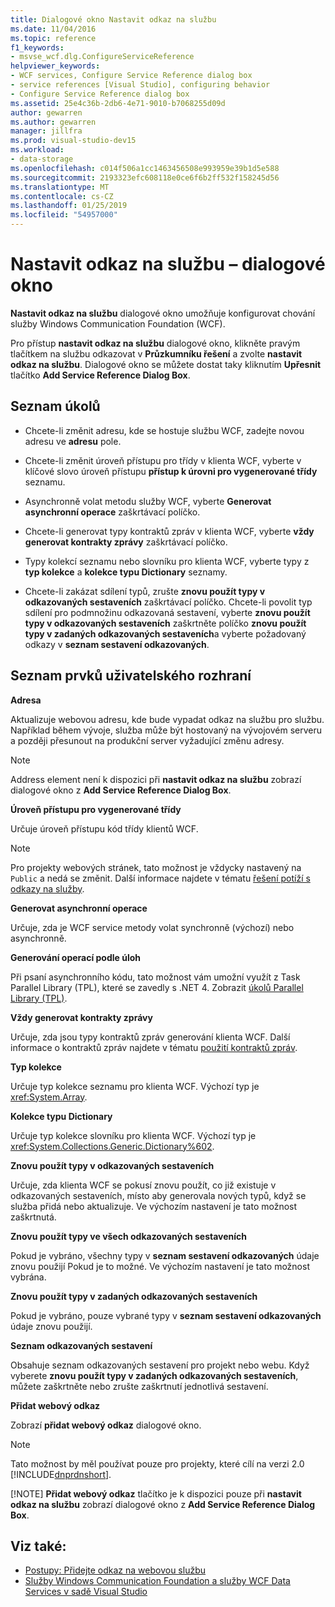 ```yaml
---
title: Dialogové okno Nastavit odkaz na službu
ms.date: 11/04/2016
ms.topic: reference
f1_keywords:
- msvse_wcf.dlg.ConfigureServiceReference
helpviewer_keywords:
- WCF services, Configure Service Reference dialog box
- service references [Visual Studio], configuring behavior
- Configure Service Reference dialog box
ms.assetid: 25e4c36b-2db6-4e71-9010-b7068255d09d
author: gewarren
ms.author: gewarren
manager: jillfra
ms.prod: visual-studio-dev15
ms.workload:
- data-storage
ms.openlocfilehash: c014f506a1cc1463456508e993959e39b1d5e588
ms.sourcegitcommit: 2193323efc608118e0ce6f6b2ff532f158245d56
ms.translationtype: MT
ms.contentlocale: cs-CZ
ms.lasthandoff: 01/25/2019
ms.locfileid: "54957000"
---
```

# <a name="configure-service-reference-dialog-box"></a>Nastavit odkaz na službu – dialogové okno

**Nastavit odkaz na službu** dialogové okno umožňuje konfigurovat chování služby Windows Communication Foundation (WCF).

Pro přístup **nastavit odkaz na službu** dialogové okno, klikněte pravým tlačítkem na službu odkazovat v **Průzkumníku řešení** a zvolte **nastavit odkaz na službu**. Dialogové okno se můžete dostat taky kliknutím **Upřesnit** tlačítko **Add Service Reference Dialog Box**.

## <a name="task-list"></a>Seznam úkolů

- Chcete-li změnit adresu, kde se hostuje službu WCF, zadejte novou adresu ve **adresu** pole.

- Chcete-li změnit úroveň přístupu pro třídy v klienta WCF, vyberte v klíčové slovo úroveň přístupu **přístup k úrovni pro vygenerované třídy** seznamu.

- Asynchronně volat metodu služby WCF, vyberte **Generovat asynchronní operace** zaškrtávací políčko.

- Chcete-li generovat typy kontraktů zpráv v klienta WCF, vyberte **vždy generovat kontrakty zprávy** zaškrtávací políčko.

- Typy kolekcí seznamu nebo slovníku pro klienta WCF, vyberte typy z **typ kolekce** a **kolekce typu Dictionary** seznamy.

- Chcete-li zakázat sdílení typů, zrušte **znovu použít typy v odkazovaných sestaveních** zaškrtávací políčko. Chcete-li povolit typ sdílení pro podmnožinu odkazovaná sestavení, vyberte **znovu použít typy v odkazovaných sestaveních** zaškrtněte políčko **znovu použít typy v zadaných odkazovaných sestaveních**a vyberte požadovaný odkazy v **seznam sestavení odkazovaných**.

## <a name="uielement-list"></a>Seznam prvků uživatelského rozhraní

 **Adresa**

 Aktualizuje webovou adresu, kde bude vypadat odkaz na službu pro službu. Například během vývoje, služba může být hostovaný na vývojovém serveru a později přesunout na produkční server vyžadující změnu adresy.

> [!NOTE]
> Address element není k dispozici při **nastavit odkaz na službu** zobrazí dialogové okno z **Add Service Reference Dialog Box**.

 **Úroveň přístupu pro vygenerované třídy**

 Určuje úroveň přístupu kód třídy klientů WCF.

> [!NOTE]
> Pro projekty webových stránek, tato možnost je vždycky nastavený na `Public` a nedá se změnit. Další informace najdete v tématu [řešení potíží s odkazy na služby](../data-tools/troubleshooting-service-references.md).

 **Generovat asynchronní operace**

 Určuje, zda je WCF service metody volat synchronně (výchozí) nebo asynchronně.

 **Generování operací podle úloh**

 Při psaní asynchronního kódu, tato možnost vám umožní využít z Task Parallel Library (TPL), které se zavedly s .NET 4. Zobrazit [úkolů Parallel Library (TPL)](/dotnet/standard/parallel-programming/task-parallel-library-tpl).

 **Vždy generovat kontrakty zprávy**

 Určuje, zda jsou typy kontraktů zpráv generování klienta WCF. Další informace o kontraktů zpráv najdete v tématu [použití kontraktů zpráv](/dotnet/framework/wcf/feature-details/using-message-contracts).

 **Typ kolekce**

 Určuje typ kolekce seznamu pro klienta WCF. Výchozí typ je <xref:System.Array>.

 **Kolekce typu Dictionary**

 Určuje typ kolekce slovníku pro klienta WCF. Výchozí typ je <xref:System.Collections.Generic.Dictionary%602>.

 **Znovu použít typy v odkazovaných sestaveních**

 Určuje, zda klienta WCF se pokusí znovu použít, co již existuje v odkazovaných sestaveních, místo aby generovala nových typů, když se služba přidá nebo aktualizuje. Ve výchozím nastavení je tato možnost zaškrtnutá.

 **Znovu použít typy ve všech odkazovaných sestaveních**

 Pokud je vybráno, všechny typy v **seznam sestavení odkazovaných** údaje znovu použijí Pokud je to možné. Ve výchozím nastavení je tato možnost vybrána.

 **Znovu použít typy v zadaných odkazovaných sestaveních**

 Pokud je vybráno, pouze vybrané typy v **seznam sestavení odkazovaných** údaje znovu použijí.

 **Seznam odkazovaných sestavení**

 Obsahuje seznam odkazovaných sestavení pro projekt nebo webu. Když vyberete **znovu použít typy v zadaných odkazovaných sestaveních**, můžete zaškrtněte nebo zrušte zaškrtnutí jednotlivá sestavení.

 **Přidat webový odkaz**

 Zobrazí **přidat webový odkaz** dialogové okno.

> [!NOTE]
> Tato možnost by měl používat pouze pro projekty, které cílí na verzi 2.0 [!INCLUDE[dnprdnshort](../code-quality/includes/dnprdnshort_md.md)].
>
> [!NOTE]
> **Přidat webový odkaz** tlačítko je k dispozici pouze při **nastavit odkaz na službu** zobrazí dialogové okno z **Add Service Reference Dialog Box**.

## <a name="see-also"></a>Viz také:

- [Postupy: Přidejte odkaz na webovou službu](how-to-add-update-or-remove-a-wcf-data-service-reference.md)
- [Služby Windows Communication Foundation a služby WCF Data Services v sadě Visual Studio](../data-tools/configure-service-reference-dialog-box.md)
